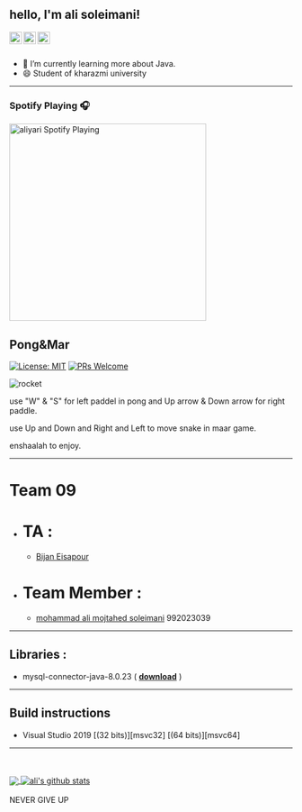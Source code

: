 ## hello, I'm ali soleimani!
<a href="https://t.me/mamali_amazon">
  <img align="left" alt="ali's Telegram" width="22px" src="https://cdn.jsdelivr.net/npm/simple-icons@v3/icons/telegram.svg" />
</a>
<a href="https://instagram.com/roham1631235412/">
  <img align="left" alt="Pawan's Instagram" width="22px" src="https://cdn.jsdelivr.net/npm/simple-icons@v3/icons/instagram.svg" />
</a>
<a href="https://github.com/mohammadalimojtahedsoleimani">
  <img align="left" alt="Pawan's Github" width="22px" src="https://cdn.jsdelivr.net/npm/simple-icons@v3/icons/github.svg" />
</a>
<br/>
<br/>

- 🌱 I’m currently learning more about Java.
- 😄 Student of kharazmi university

-----


### Spotify Playing 🎧

[<img src="https://now-playing-codestackr.vercel.app/api/spotify-playing" alt="aliyari Spotify Playing" width="350" />](https://open.spotify.com/user/swyqyimdc12jajde4vpwd2x1b)

## Pong&Mar

 [![License: MIT](https://img.shields.io/badge/License-MIT-yellow.svg)](https://opensource.org/licenses/MIT) 
 [![PRs Welcome](https://img.shields.io/badge/PRs-welcome-brightgreen.svg)](https://reactjs.org/docs/how-to-contribute.html#your-first-pull-request)

![rocket](https://user-images.githubusercontent.com/77240820/123420545-ebbedc80-d5d0-11eb-8436-0564cb67f744.png)

use "W" & "S" for left paddel in pong and Up arrow & Down arrow for right paddle.

use Up and Down and Right and Left to move snake in maar game.

enshaalah to enjoy.

-----
# Team 09
- # TA :

  - [Bijan Eisapour](https://github.com/BijanKHU)

- # Team Member :
 
  - [mohammad ali mojtahed soleimani](https://github.com/mohammadalimojtahedsoleimani) 992023039
-----

 Libraries :
-
 
 * mysql-connector-java-8.0.23 ( [**download**](https://mvnrepository.com/artifact/mysql/mysql-connector-java/8.0.23) ) 

-----

## Build instructions

* Visual Studio 2019 [(32 bits)][msvc32] [(64 bits)][msvc64]

-----



<br/>
<br/>




<a href="https://github.com/mohammadalimojtahedsoleimani">
  <img align="center" src="https://github-readme-stats.vercel.app/api/top-langs/?username=mohammadalimojtahedsoleimani&theme=light&hide_langs_below=1" />
</a>
<a href="https://github.com/mohammadalimojtahedsoleimani">
 <img align="center" src="https://github-readme-stats.vercel.app/api?username=mohammadalimojtahedsoleimani&show_icons=true&theme=light&line_height=27" alt="ali's github stats"/>
</a>
<br/>
<br/>
NEVER GIVE UP
